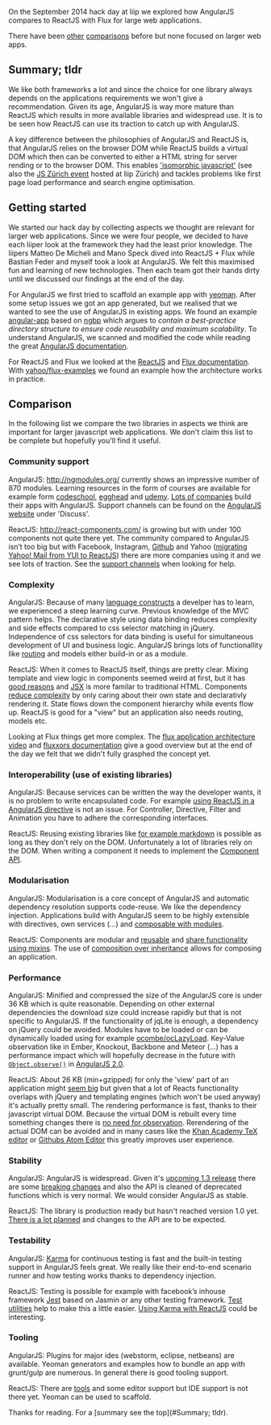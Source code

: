 
On the September 2014 hack day at liip we explored how AngularJS compares to ReactJS with Flux for large web applications. 

There have been [other](http://www.quora.com/Pete-Hunt/Posts/Facebooks-React-vs-AngularJS-A-Closer-Look) [comparisons](https://medium.com/make-your-own-apps/facebooks-new-react-javascript-library-tutorial-rewritten-in-angularjs-e71bcedc36b) before but none focused on larger web apps.

## Summary; tldr

We like both frameworks a lot and since the choice for one library always depends on the applications requirements we won't give a recommendation. Given its age, AngularJS is way more mature than ReactJS which results in more available libraries and widespread use. It is to be seen how ReactJS can use its traction to catch up with AngularJS.

A key difference between the philosophies of AngularJS and ReactJS is, that AngularJS relies on the browser DOM while ReactJS builds a virtual DOM which then can be converted to either a HTML string for server rending or to the browser DOM. This enables ['isomorphic javascript'](http://nerds.airbnb.com/isomorphic-javascript-future-web-apps/) (see also the [JS Zürich event](http://techup.ch/1731/jszurich-building-isomorphic-apps) hosted at liip Zürich) and tackles problems like first page load performance and search engine optimisation.

## Getting started
We started our hack day by collecting aspects we thought are relevant for larger web applications. 
Since we were four people, we decided to have each liiper look at the framework they had the least prior knowledge. The liipers Matteo De Micheli and Mano Speck dived into ReactJS + Flux while Bastian Feder and myself took a look at AngularJS. We felt this maximised fun and learning of new technologies. Then each team got their hands dirty until we discussed our findings at the end of the day. 

For AngularJS we first tried to scaffold an example app with [yeoman](http://yeoman.io). After some setup issues we got an app generated, but we realised that we wanted to see the use of AngularJS in existing apps. We found an example [angular-app](https://github.com/angular-app/angular-app) based on [ngbp](https://github.com/ngbp/ngbp) which argues to _contain a best-practice directory structure to ensure code reusability and maximum scalability_. To understand AngularJS, we scanned and modified the code while reading the great [AngularJS documentation](https://docs.angularjs.org/).

For ReactJS and Flux we looked at the [ReactJS](http://facebook.github.io/react/docs/why-react.html) and [Flux documentation](http://facebook.github.io/react/docs/flux-overview.html). With [yahoo/flux-examples](https://github.com/yahoo/flux-examples) we found an example how the architecture works in practice. 

## Comparison 
In the following list we compare the two libraries in aspects we think are important for larger javascript web applications. We don't claim this list to be complete but hopefully you'll find it useful.

### Community support
AngularJS: http://ngmodules.org/ currently shows an impressive number of 870 modules. Learning resources in the form of courses are available for example form [codeschool](https://www.codeschool.com/courses/shaping-up-with-angular-js), [egghead](https://egghead.io) and [udemy](https://www.udemy.com/angularjs/). [Lots of companies](https://builtwith.angularjs.org/) build their apps with AngularJS. Support channels can be found on the [AngularJS website](https://angularjs.org/) under 'Discuss'.

ReactJS: http://react-components.com/ is growing but with under 100 components not quite there yet. The community compared to AngularJS isn’t too big but with Facebook, Instagram, [Github](http://blog.atom.io/2014/07/02/moving-atom-to-react.html) and Yahoo ([migrating Yahoo! Mail from YUI to ReactJS](http://pablolmiranda.tumblr.com/post/97242478366/first-react-meetup-at-yahoo)) there are more companies using it and we see lots of traction. 
See the [support channels](http://facebook.github.io/react/support.html) when looking for help.

### Complexity
AngularJS: Because of many [language constructs](https://docs.angularjs.org/guide/concepts) a develper has to learn, we experienced a steep learning curve. Previous knowledge of the MVC pattern helps. The declarative style using data binding reduces complexity and side effects compared to css selector matching in jQuery. Independence of css selectors for data binding is useful for simultaneous development of UI and business logic. AngularJS brings lots of functionallity like [routing](https://docs.angularjs.org/api/ngRoute) and models either build-in or as a module.

ReactJS: When it comes to ReactJS itself, things are pretty clear. Mixing template and view logic in components seemed weird at first, but it has [good reasons](http://facebook.github.io/react/blog/2013/06/05/why-react.html) and [JSX](http://facebook.github.io/react/docs/jsx-in-depth.html) is more familar to traditional HTML. Components [reduce complexity](http://jlongster.com/Removing-User-Interface-Complexity,-or-Why-React-is-Awesome) by only caring about their own state and declarativly rendering it. State flows down the component hierarchy while events flow up. ReactJS is good for a "view" but an application also needs routing, models etc. 

Looking at Flux things get more complex. The [flux application architecture video](http://facebook.github.io/react/docs/flux-overview.html) and [fluxxors documentation](http://fluxxor.com/what-is-flux.html) give a good overview but at the end of the day we felt that we didn't fully grasphed the concept yet.

### Interoperability (use of existing libraries)
AngularJS: Because services can be written the way the developer wants, it is no problem to write encapsulated code. For example [using ReactJS in a AngularJS directive](http://www.williambrownstreet.net/blog/2014/04/faster-angularjs-rendering-angularjs-and-reactjs/) is not an issue. For Controller, Directive, Filter and Animation you have to adhere the corresponding interfaces.

ReactJS: Reusing existing libraries like [for example markdown](http://facebook.github.io/react/docs/tutorial.html) is possible as long as they don't rely on the DOM. Unfortunately a lot of libraries rely on the DOM. When writing a component it needs to implement the [Component API](http://facebook.github.io/react/docs/component-api.html).

### Modularisation 

AngularJS: Modularisation is a core concept of AngularJS and automatic dependency resolution supports code-reuse. We like the dependency injection. Applications build with AngularJS seem to be highly extensible with directives, own services (...) and [composable with modules](http://clintberry.com/2013/modular-angularjs-application-design/).

ReactJS: Components are modular and [reusable](http://facebook.github.io/react/docs/reusable-components.html) and [share functionality using mixins](http://stackoverflow.com/questions/21854938/using-mixins-vs-components-for-code-reuse-in-facebook-react). The use of [composition over inheritance](http://facebook.github.io/react/docs/multiple-components.html#children) allows for composing an application.

### Performance

AngularJS: Minified and compressed the size of the AngularJS core is under 36 KB which is quite reasonable. Depending on other external dependencies the download size could increase rapidly but that is not specific to AngularJS. If the functionality of jqLite is enough, a dependency on jQuery could be avoided. Modules have to be loaded or can be dynamically loaded using for example [ocombe/ocLazyLoad](https://github.com/ocombe/ocLazyLoad). Key-Value observation like in Ember, Knockout, Backbone and Meteor (...) has a performance impact which will hopefully decrease in the future with [`Object.observe()`](http://updates.html5rocks.com/2012/11/Respond-to-change-with-Object-observe) in [AngularJS 2.0](http://blog.angularjs.org/2014/03/angular-20.html).

ReactJS: About 26 KB (min+gzipped) for only the 'view' part of an application might [seem big](http://stackoverflow.com/questions/19807946/why-is-reacts-js-size-so-big-given-its-small-api) but given that a lot of Reacts functionality overlaps with jQuery and templating engines (which won't be used anyway) it's actually pretty small. The rendering performance is fast, thanks to their javascript virtual DOM. Because the virtual DOM is rebuilt every time something changes there is [no need for observation](http://stackoverflow.com/questions/21109361/why-is-reacts-concept-of-virtual-dom-said-to-be-more-performant-than-dirty-mode). Rerendering of the actual DOM can be avoided and in many cases like the [Khan Academy TeX editor](http://joelburget.com/backbone-to-react/) or [Githubs Atom Editor](http://blog.atom.io/2014/07/02/moving-atom-to-react.html) this greatly improves user experience.

### Stability
AngularJS: AngularJS is widespread. Given it's [upcoming 1.3 release](http://blog.angularjs.org/2013/12/angularjs-13-new-release-approaches.html) there are some [breaking changes](https://github.com/angular/angular.js/blob/master/CHANGELOG.md) and also the API is cleaned of deprecated functions which is very normal. We would consider AngularJS as stable.

ReactJS: The library is production ready but hasn't reached version 1.0 yet. [There is a lot planned](http://facebook.github.io/react/blog/2014/03/28/the-road-to-1.0.html) and changes to the API are to be expected.

### Testability
AngularJS: [Karma](http://karma-runner.github.io/0.12/index.html) for continuous testing is fast and the built-in testing support in AngularJS feels great. We really like their end-to-end scenario runner and how testing works thanks to dependency injection.

ReactJS: Testing is possible for example with facebook’s inhouse framework [Jest](http://facebook.github.io/jest/) based on Jasmin or any other testing framework. [Test utilities](http://facebook.github.io/react/docs/test-utils.html) help to make this a little easier. [Using Karma with ReactJS](http://myshareoftech.com/2013/12/unit-testing-react-dot-js-with-jasmine-and-karma.html) could be interesting.

### Tooling 

AngularJS: Plugins for major ides (webstorm, eclipse, netbeans) are available. Yeoman generators and examples how to bundle an app with grunt/gulp are numerous. In general there is good tooling support.

ReactJS: There are [tools](https://github.com/facebook/react/wiki/Complementary-Tools) and some editor support but IDE support is not there yet. Yeoman can be used to scaffold. 

Thanks for reading. For a [summary see the top](#Summary; tldr).
